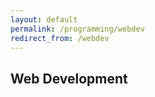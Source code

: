 ```yaml
---
layout: default
permalink: /programming/webdev
redirect_from: /webdev
---
```

<h2>Web Development</h2>